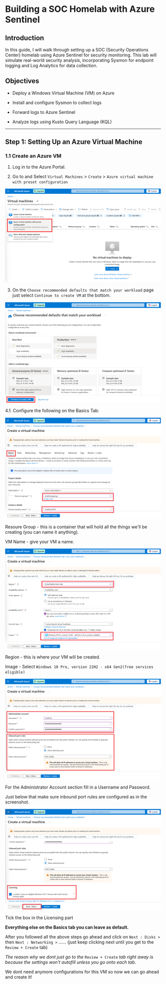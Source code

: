 # Building a SOC Homelab with Azure Sentinel

## Introduction

In this guide, I will walk through setting up a SOC (Security Operations Center) homelab using Azure Sentinel for security monitoring. This lab will simulate real-world security analysis, incorporating Sysmon for endpoint logging and Log Analytics for data collection.

## Objectives

*  Deploy a Windows Virtual Machine (VM) on Azure

*  Install and configure Sysmon to collect logs

*  Forward logs to Azure Sentinel

*  Analyze logs using Kusto Query Language (KQL)

---------------------------------------------------------------------

## Step 1: Setting Up an Azure Virtual Machine

### 1.1 Create an Azure VM

1. Log in to the Azure Portal.

2. Go to and Select `Virtual Machines` > `Create` > `Azure virtual machine with preset configuration`

![AzureVM_preset_config](screenshots/AzureVM_preset_config.jpg)

3. On the `Choose recommended defaults that match your workload` page just select `Continue to create VM` at the bottom.

![AzureVM_contunue_to_create_VM](screenshots/AzureVM_contunue_to_create_VM.jpg)

4.1. Configure the following on the Basics Tab:

![AzureVM_basictab1](screenshots/AzureVM_basictab1.png)

Resoure Group - this is a container that will hold all the things we'll be creating (you can name it anything).

VM Name - give your VM a name.

![AzureVM_basictab1_5](screenshots/AzureVM_basictab1_5.png)

Region - this is where your VM will be created.

Image - Select `Windows 10 Pro, version 22H2 - x64 Gen2(free services eligible)`

![AzureVM_basictab2](screenshots/AzureVM_basictab2.png)

For the Administrator Account section fill in a Username and Password.

Just below that make sure inbound port rules are configured as in the screenshot.

![AzureVM_basictab2_5](screenshots/AzureVM_basictab2_5.png)

Tick the box in the Licensing part

**Everything else on the Basics tab you can leave as default.**

After you followed all the above steps go ahead and click on `Next : Disks >` then `Next : Networking >` ...... (just keep clicking next until you get to the `Review + Create` tab)

_The reason why we dont just go to the_ `Review + Create` _tab right away is because the settings won't autofill unless you go onto each tab_.

We dont need anymore configurations for this VM so now we can go ahead and create it!


